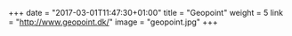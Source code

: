 +++
date = "2017-03-01T11:47:30+01:00"
title = "Geopoint"
weight = 5
link = "http://www.geopoint.dk/"
image = "geopoint.jpg"
+++

